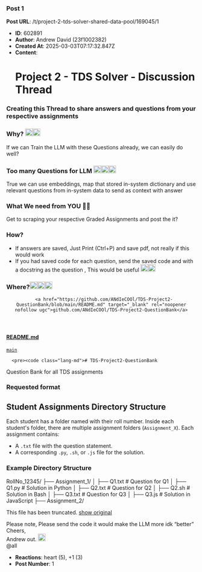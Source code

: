 ### Post 1
**Post URL**: /t/project-2-tds-solver-shared-data-pool/169045/1
- **ID**: 602891
- **Author**: Andrew David (23f1002382)
- **Created At**: 2025-03-03T07:17:32.847Z
- **Content**:  
  <h1><a name="p-602891-project-2-tds-solver-discussion-thread-1" class="anchor" href="#p-602891-project-2-tds-solver-discussion-thread-1"></a>Project 2 - TDS Solver - Discussion Thread</h1>
<h3><a name="p-602891-creating-this-thread-to-share-answers-and-questions-from-your-respective-assignments-2" class="anchor" href="#p-602891-creating-this-thread-to-share-answers-and-questions-from-your-respective-assignments-2"></a>Creating this Thread to share answers and questions from your respective assignments</h3>
<h3><a name="p-602891-why-3" class="anchor" href="#p-602891-why-3"></a>Why? <img src="https://emoji.discourse-cdn.com/google/interrobang.png?v=12" title=":interrobang:" class="emoji" alt=":interrobang:" loading="lazy" width="20" height="20"><img src="https://emoji.discourse-cdn.com/google/thinking.png?v=12" title=":thinking:" class="emoji" alt=":thinking:" loading="lazy" width="20" height="20"></h3>
If we can Train the LLM with these Questions already, we can easily do well?
<h3><a name="p-602891-too-many-questions-for-llm-4" class="anchor" href="#p-602891-too-many-questions-for-llm-4"></a>Too many Questions for LLM <img src="https://emoji.discourse-cdn.com/google/nerd_face.png?v=12" title=":nerd_face:" class="emoji" alt=":nerd_face:" loading="lazy" width="20" height="20"><img src="https://emoji.discourse-cdn.com/google/nerd_face.png?v=12" title=":nerd_face:" class="emoji" alt=":nerd_face:" loading="lazy" width="20" height="20"><img src="https://emoji.discourse-cdn.com/google/nerd_face.png?v=12" title=":nerd_face:" class="emoji" alt=":nerd_face:" loading="lazy" width="20" height="20"></h3>
True we can use embeddings, map that stored in-system dictionary and use relevant questions from in-system data to send as context with answer
<h3><a name="p-602891-what-we-need-from-you-5" class="anchor" href="#p-602891-what-we-need-from-you-5"></a>What We need from YOU 🫵🏽</h3>
Get to scraping your respective Graded Assignments and post the it?
<h3><a name="p-602891-how-6" class="anchor" href="#p-602891-how-6"></a>How?</h3>
<ul>
<li>If answers are saved, Just Print (Ctrl+P) and save pdf, not really if this would work</li>
<li>If you had saved code for each question, send the saved code and with a docstring as the question , This would be useful <img src="https://emoji.discourse-cdn.com/google/+1/3.png?v=12" title=":+1:t3:" class="emoji" alt=":+1:t3:" loading="lazy" width="20" height="20"><img src="https://emoji.discourse-cdn.com/google/+1/3.png?v=12" title=":+1:t3:" class="emoji" alt=":+1:t3:" loading="lazy" width="20" height="20"></li>
</ul>
<h3><a name="p-602891-where-7" class="anchor" href="#p-602891-where-7"></a>Where?<img src="https://emoji.discourse-cdn.com/google/thinking.png?v=12" title=":thinking:" class="emoji" alt=":thinking:" loading="lazy" width="20" height="20"><img src="https://emoji.discourse-cdn.com/google/man_shrugging/3.png?v=12" title=":man_shrugging:t3:" class="emoji" alt=":man_shrugging:t3:" loading="lazy" width="20" height="20"><img src="https://emoji.discourse-cdn.com/google/man_shrugging/3.png?v=12" title=":man_shrugging:t3:" class="emoji" alt=":man_shrugging:t3:" loading="lazy" width="20" height="20"></h3>
<aside class="onebox githubblob" data-onebox-src="https://github.com/ANdIeCOOl/TDS-Project2-QuestionBank/blob/main/README.md">
  <header class="source">

      <a href="https://github.com/ANdIeCOOl/TDS-Project2-QuestionBank/blob/main/README.md" target="_blank" rel="noopener nofollow ugc">github.com/ANdIeCOOl/TDS-Project2-QuestionBank</a>
  </header>

  <article class="onebox-body">
    <h4><a href="https://github.com/ANdIeCOOl/TDS-Project2-QuestionBank/blob/main/README.md" target="_blank" rel="noopener nofollow ugc">README.md</a></h4>

<div class="git-blob-info">
  <a href="https://github.com/ANdIeCOOl/TDS-Project2-QuestionBank/blob/main/README.md" rel="noopener nofollow ugc"><code>main</code></a>
</div>


      <pre><code class="lang-md"># TDS-Project2-QuestionBank
Question Bank for all TDS assignments

# Requested format
## Student Assignments Directory Structure

Each student has a folder named with their roll number. Inside each student's folder, there are multiple assignment folders (`Assignment_X`). Each assignment contains:
- A `.txt` file with the question statement.
- A corresponding `.py`, `.sh`, or `.js` file for the solution.

### Example Directory Structure
RollNo_12345/
├── Assignment_1/
│   ├── Q1.txt    # Question for Q1
│   ├── Q1.py     # Solution in Python
│   ├── Q2.txt    # Question for Q2
│   ├── Q2.sh     # Solution in Bash
│   ├── Q3.txt    # Question for Q3
│   ├── Q3.js     # Solution in JavaScript
├── Assignment_2/
</code></pre>



  This file has been truncated. <a href="https://github.com/ANdIeCOOl/TDS-Project2-QuestionBank/blob/main/README.md" target="_blank" rel="noopener nofollow ugc">show original</a>

  </article>

  <div class="onebox-metadata">
    
    
  </div>

  <div style="clear: both"></div>
</aside>

Please note, Please send the code it would make the LLM more idk “better”
Cheers,<br>
Andrew out. <img src="https://emoji.discourse-cdn.com/google/facepunch/4.png?v=12" title=":facepunch:t4:" class="emoji" alt=":facepunch:t4:" loading="lazy" width="20" height="20"><br>
<span class="mention">@all</span>
- **Reactions**: heart (5), +1 (3)
- **Post Number**: 1

